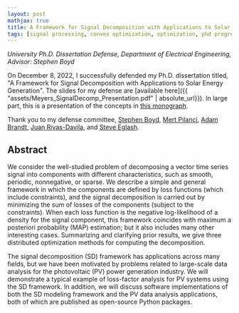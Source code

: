 ```yaml
---
layout: post
mathjax: true
title: A Framework for Signal Decomposition with Applications to Solar Energy Generation
tags: [signal processing, convex optimization, optimization, phd progress]
---
```


_University Ph.D. Dissertation Defense, Department of Electrical Engineering, Advisor: Stephen Boyd_

<style>
.tablelines table, .tablelines td, .tablelines th {
        border: 1px solid black;
        padding: 10px;
        }
</style>

On December 8, 2022, I successfully defended my Ph.D. dissertation titled, "A Framework for Signal Decomposition with Applications to Solar Energy Generation". The slides for my defense are [available here]({{ "assets/Meyers_SignalDecomp_Presentation.pdf" | absolute_url}}). In large part, this is a presentation of the concepts in [this monograph](https://web.stanford.edu/~boyd/papers/sig_decomp_mprox.html).

Thank you to my defense committee, [Stephen Boyd](https://web.stanford.edu/~boyd/), [Mert Pilanci](https://web.stanford.edu/~pilanci/), [Adam Brandt](https://profiles.stanford.edu/adam-brandt), [Juan Rivas-Davila](https://profiles.stanford.edu/juan-rivas-davila), and [Steve Eglash](https://profiles.stanford.edu/stephen-eglash).

## Abstract

We consider the well-studied problem of decomposing a vector time series signal into components with different characteristics, such as smooth, periodic, nonnegative, or sparse. We describe a simple and general framework in which the components are defined by loss functions (which include constraints), and the signal decomposition is carried out by minimizing the sum of losses of the components (subject to the constraints). When each loss function is the negative log-likelihood of a density for the signal component, this framework coincides with maximum a posteriori probability (MAP) estimation; but it also includes many other interesting cases. Summarizing and clarifying prior results, we give three distributed optimization methods for computing the decomposition.
 
The signal decomposition (SD) framework has applications across many fields, but we have been motivated by problems related to large-scale data analysis for the photovoltaic (PV) power generation industry.  We will demonstrate a typical example of loss-factor analysis for PV systems using the SD framework. In addition, we will discuss software implementations of both the SD modeling framework and the PV data analysis applications, both of which are published as open-source Python packages.